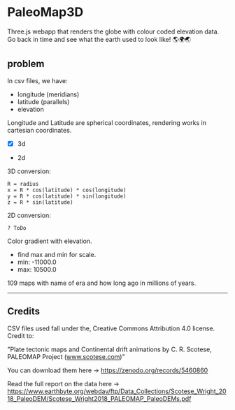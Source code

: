 # PaleoMap3D
Three.js webapp that renders the globe with colour coded elevation data.  Go back in time and see what the earth used to look like! 🌎🌍🌏

## problem
In csv files, we have:
- longitude (meridians)
- latitude (parallels)
- elevation

Longitude and Latitude are spherical coordinates, rendering works in cartesian coordinates. 
- [x] 3d
- 2d

3D conversion:
```
R = radius
x = R * cos(latitude) * cos(longitude)
y = R * cos(latitude) * sin(longitude)
z = R * sin(latitude)
```

2D conversion:
```
? ToDo
```

Color gradient with elevation.
- find max and min for scale.
- min: -11000.0
- max: 10500.0

109 maps with name of era and how long ago in millions of years.

----

## Credits
CSV files used fall under the, Creative Commons Attribution 4.0 license. Credit to:

"Plate tectonic maps and Continental drift animations by C. R. Scotese,
PALEOMAP Project (www.scotese.com)"

You can download them here -> https://zenodo.org/records/5460860

Read the full report on the data here -> https://www.earthbyte.org/webdav/ftp/Data_Collections/Scotese_Wright_2018_PaleoDEM/Scotese_Wright2018_PALEOMAP_PaleoDEMs.pdf